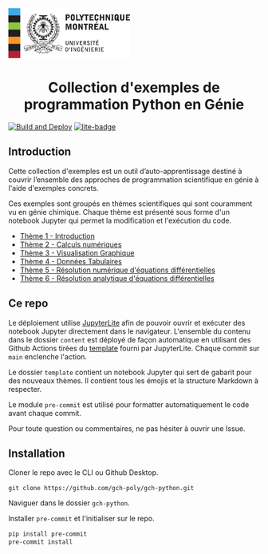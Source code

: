 <img src="assets/polymtl_logo.png" height=100em/>

<h1 align="center">Collection d'exemples de programmation Python en Génie</h1>

[![Build and Deploy][ci-badge]][ci] [![lite-badge]][lite]

[ci-badge]: https://github.com/gch-poly/gch-python/actions/workflows/deploy.yml/badge.svg?branch=main
[ci]: https://github.com/gch-poly/gch-python/actions/workflows/deploy.yml
[lite-badge]: https://jupyterlite.rtfd.io/en/latest/_static/badge.svg
[lite]: https://gch-poly.github.io/gch-python/

## Introduction

Cette collection d'exemples est un outil d’auto-apprentissage destiné à couvrir l’ensemble des approches de programmation scientifique en génie à l'aide d'exemples concrets.

Ces exemples sont groupés en thèmes scientifiques qui sont couramment vu en génie chimique. Chaque thème est présenté sous forme d'un notebook Jupyter qui permet la modification et l'exécution du code.

- [Thème 1 - Introduction](https://gch-poly.github.io/gch-python/lab?path=theme1%2Ftheme1.ipynb)
- [Thème 2 - Calculs numériques](https://gch-poly.github.io/gch-python/lab?path=theme2%2Ftheme2.ipynb)
- [Thème 3 - Visualisation Graphique](https://gch-poly.github.io/gch-python/lab?path=theme3%2Ftheme3.ipynb)
- [Thème 4 - Données Tabulaires](https://gch-poly.github.io/gch-python/lab?path=theme4%2Ftheme4.ipynb)
- [Thème 5 - Résolution numérique d'équations différentielles](https://gch-poly.github.io/gch-python/lab?path=theme5%2Ftheme5.ipynb)
- [Thème 6 - Résolution analytique d'équations différentielles](https://gch-poly.github.io/gch-python/lab?path=theme6%2Ftheme6.ipynb)

## Ce repo

Le déploiement utilise [JupyterLite](https://github.com/jupyterlite/jupyterlite) afin de pouvoir ouvrir et exécuter des notebook Jupyter directement dans le navigateur. L'ensemble du contenu dans le dossier `content` est déployé de façon automatique en utilisant des Github Actions tirées du [template](https://github.com/jupyterlite/demo) fourni par JupyterLite. Chaque commit sur `main` enclenche l'action.

Le dossier `template` contient un notebook Jupyter qui sert de gabarit pour des nouveaux thèmes. Il contient tous les émojis et la structure Markdown à respecter.

Le module `pre-commit` est utilisé pour formatter automatiquement le code avant chaque commit.

Pour toute question ou commentaires, ne pas hésiter à ouvrir une Issue.

## Installation

Cloner le repo avec le CLI ou Github Desktop.

```
git clone https://github.com/gch-poly/gch-python.git
```
Naviguer dans le dossier `gch-python`.

Installer `pre-commit` et l'initialiser sur le repo.

```
pip install pre-commit
pre-commit install
```
